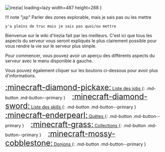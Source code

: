 <span class="centered">![irezia](https://irezia.fr/storage/img/banner.png){ loading=lazy width=487 height=288 }</span>



!!! note "jsp"
    Parler des zones explorable, mais je sais pas ou les mettre
    
    y'a pleins de truc mais je sais pas quoi/ou mettre

Bienvenue sur le wiki d'Irezia fait par les meilleurs.
C'est ici que tous les aspects du serveur vous seront expliqués le plus clairement possible pour vous rendre la vie sur le serveur plus simple.

Pour commencer, vous pouvez avoir un aperçu des différents aspects du serveur avec le menu disponible à gauche.

Vous pouvez également cliquer sur les boutons ci-dessous pour avoir plus d'informations.





[<span style="font-size:25px">:minecraft-diamond-pickaxe:</span> Liste des jobs ](Jobs/Mineur){: .md-button .md-button--primary }              
[<span style="font-size:25px">:minecraft-diamond-sword:</span> Liste des skills ](Skills/Mineur){: .md-button .md-button--primary }    
[<span style="font-size:25px">:minecraft-enderpearl:</span> Quêtes ](Quetes/Introduction){: .md-button .md-button--primary }              
[<span style="font-size:25px">:minecraft-grass:</span> Collections ](#){: .md-button .md-button--primary }              
[<span style="font-size:25px">:minecraft-mossy-cobblestone:</span> Donjons ](#){: .md-button .md-button--primary }
